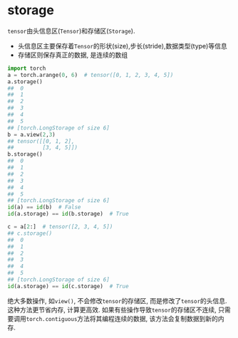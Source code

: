 # storage



`tensor`由头信息区(`Tensor`)和存储区(`Storage`).
- 头信息区主要保存着`Tensor`的形状(size),步长(stride),数据类型(type)等信息
- 存储区则保存真正的数据, 是连续的数组


```python
import torch
a = torch.arange(0, 6)  # tensor([0, 1, 2, 3, 4, 5])
a.storage()
##  0
##  1
##  2
##  3
##  4
##  5
## [torch.LongStorage of size 6]
b = a.view(2,3)
## tensor([[0, 1, 2],
##         [3, 4, 5]])
b.storage()
##  0
##  1
##  2
##  3
##  4
##  5
## [torch.LongStorage of size 6]
id(a) == id(b)  # False
id(a.storage) == id(b.storage)  # True

c = a[2:]  # tensor([2, 3, 4, 5])
## c.storage()
##  0
##  1
##  2
##  3
##  4
##  5
## [torch.LongStorage of size 6]
id(a.storage) == id(c.storage)  # True
```

绝大多数操作, 如`view()`, 不会修改`tensor`的存储区, 而是修改了`tensor`的头信息. 这种方法更节省内存, 计算更高效.
如果有些操作导致`tensor`的存储区不连续, 只需要调用`torch.contiguous`方法将其编程连续的数据, 该方法会复制数据到新的内存.